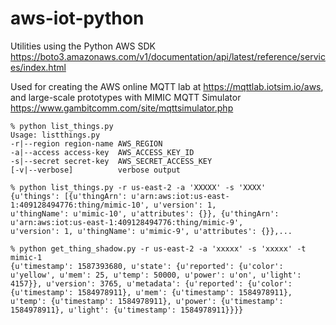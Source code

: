 # aws-iot-python
Utilities using the Python AWS SDK https://boto3.amazonaws.com/v1/documentation/api/latest/reference/services/index.html

Used for creating the AWS
online MQTT lab at https://mqttlab.iotsim.io/aws, and
large-scale prototypes with MIMIC MQTT Simulator https://www.gambitcomm.com/site/mqttsimulator.php

    % python list_things.py
    Usage: listthings.py
    -r|--region region-name AWS_REGION
  	-a|--access access-key  AWS_ACCESS_KEY_ID
  	-s|--secret secret-key  AWS_SECRET_ACCESS_KEY
  	[-v|--verbose]          verbose output

    % python list_things.py -r us-east-2 -a 'XXXXX' -s 'XXXX'
    {u'things': [{u'thingArn': u'arn:aws:iot:us-east-1:409128494776:thing/mimic-10', u'version': 1,
    u'thingName': u'mimic-10', u'attributes': {}}, {u'thingArn': u'arn:aws:iot:us-east-1:409128494776:thing/mimic-9',
    u'version': 1, u'thingName': u'mimic-9', u'attributes': {}},...
    
    % python get_thing_shadow.py -r us-east-2 -a 'xxxxx' -s 'xxxxx' -t mimic-1
    {u'timestamp': 1587393680, u'state': {u'reported': {u'color': u'yellow', u'mem': 25, u'temp': 50000, u'power': u'on', u'light': 4157}}, u'version': 3765, u'metadata': {u'reported': {u'color': {u'timestamp': 1584978911}, u'mem': {u'timestamp': 1584978911}, u'temp': {u'timestamp': 1584978911}, u'power': {u'timestamp': 1584978911}, u'light': {u'timestamp': 1584978911}}}}


